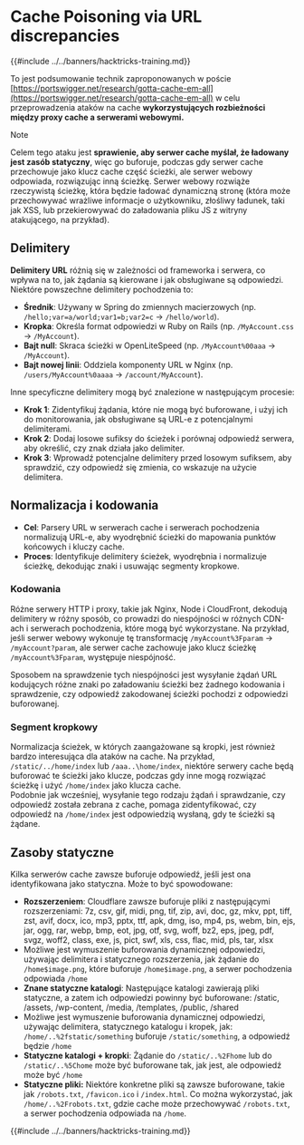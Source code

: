 # Cache Poisoning via URL discrepancies

{{#include ../../banners/hacktricks-training.md}}

To jest podsumowanie technik zaproponowanych w poście [https://portswigger.net/research/gotta-cache-em-all](https://portswigger.net/research/gotta-cache-em-all) w celu przeprowadzenia ataków na cache **wykorzystujących rozbieżności między proxy cache a serwerami webowymi.**

> [!NOTE]
> Celem tego ataku jest **sprawienie, aby serwer cache myślał, że ładowany jest zasób statyczny**, więc go buforuje, podczas gdy serwer cache przechowuje jako klucz cache część ścieżki, ale serwer webowy odpowiada, rozwiązując inną ścieżkę. Serwer webowy rozwiąże rzeczywistą ścieżkę, która będzie ładować dynamiczną stronę (która może przechowywać wrażliwe informacje o użytkowniku, złośliwy ładunek, taki jak XSS, lub przekierowywać do załadowania pliku JS z witryny atakującego, na przykład).

## Delimitery

**Delimitery URL** różnią się w zależności od frameworka i serwera, co wpływa na to, jak żądania są kierowane i jak obsługiwane są odpowiedzi. Niektóre powszechne delimitery pochodzenia to:

- **Średnik**: Używany w Spring do zmiennych macierzowych (np. `/hello;var=a/world;var1=b;var2=c` → `/hello/world`).
- **Kropka**: Określa format odpowiedzi w Ruby on Rails (np. `/MyAccount.css` → `/MyAccount`).
- **Bajt null**: Skraca ścieżki w OpenLiteSpeed (np. `/MyAccount%00aaa` → `/MyAccount`).
- **Bajt nowej linii**: Oddziela komponenty URL w Nginx (np. `/users/MyAccount%0aaaa` → `/account/MyAccount`).

Inne specyficzne delimitery mogą być znalezione w następującym procesie:

- **Krok 1**: Zidentyfikuj żądania, które nie mogą być buforowane, i użyj ich do monitorowania, jak obsługiwane są URL-e z potencjalnymi delimiterami.
- **Krok 2**: Dodaj losowe sufiksy do ścieżek i porównaj odpowiedź serwera, aby określić, czy znak działa jako delimiter.
- **Krok 3**: Wprowadź potencjalne delimitery przed losowym sufiksem, aby sprawdzić, czy odpowiedź się zmienia, co wskazuje na użycie delimitera.

## Normalizacja i kodowania

- **Cel**: Parsery URL w serwerach cache i serwerach pochodzenia normalizują URL-e, aby wyodrębnić ścieżki do mapowania punktów końcowych i kluczy cache.
- **Proces**: Identyfikuje delimitery ścieżek, wyodrębnia i normalizuje ścieżkę, dekodując znaki i usuwając segmenty kropkowe.

### **Kodowania**

Różne serwery HTTP i proxy, takie jak Nginx, Node i CloudFront, dekodują delimitery w różny sposób, co prowadzi do niespójności w różnych CDN-ach i serwerach pochodzenia, które mogą być wykorzystane. Na przykład, jeśli serwer webowy wykonuje tę transformację `/myAccount%3Fparam` → `/myAccount?param`, ale serwer cache zachowuje jako klucz ścieżkę `/myAccount%3Fparam`, występuje niespójność.&#x20;

Sposobem na sprawdzenie tych niespójności jest wysyłanie żądań URL kodujących różne znaki po załadowaniu ścieżki bez żadnego kodowania i sprawdzenie, czy odpowiedź zakodowanej ścieżki pochodzi z odpowiedzi buforowanej.

### Segment kropkowy

Normalizacja ścieżek, w których zaangażowane są kropki, jest również bardzo interesująca dla ataków na cache. Na przykład, `/static/../home/index` lub `/aaa..\home/index`, niektóre serwery cache będą buforować te ścieżki jako klucze, podczas gdy inne mogą rozwiązać ścieżkę i użyć `/home/index` jako klucza cache.\
Podobnie jak wcześniej, wysyłanie tego rodzaju żądań i sprawdzanie, czy odpowiedź została zebrana z cache, pomaga zidentyfikować, czy odpowiedź na `/home/index` jest odpowiedzią wysłaną, gdy te ścieżki są żądane.

## Zasoby statyczne

Kilka serwerów cache zawsze buforuje odpowiedź, jeśli jest ona identyfikowana jako statyczna. Może to być spowodowane:

- **Rozszerzeniem**: Cloudflare zawsze buforuje pliki z następującymi rozszerzeniami: 7z, csv, gif, midi, png, tif, zip, avi, doc, gz, mkv, ppt, tiff, zst, avif, docx, ico, mp3, pptx, ttf, apk, dmg, iso, mp4, ps, webm, bin, ejs, jar, ogg, rar, webp, bmp, eot, jpg, otf, svg, woff, bz2, eps, jpeg, pdf, svgz, woff2, class, exe, js, pict, swf, xls, css, flac, mid, pls, tar, xlsx
- Możliwe jest wymuszenie buforowania dynamicznej odpowiedzi, używając delimitera i statycznego rozszerzenia, jak żądanie do `/home$image.png`, które buforuje `/home$image.png`, a serwer pochodzenia odpowiada `/home`
- **Znane statyczne katalogi**: Następujące katalogi zawierają pliki statyczne, a zatem ich odpowiedzi powinny być buforowane: /static, /assets, /wp-content, /media, /templates, /public, /shared
- Możliwe jest wymuszenie buforowania dynamicznej odpowiedzi, używając delimitera, statycznego katalogu i kropek, jak: `/home/..%2fstatic/something` buforuje `/static/something`, a odpowiedź będzie `/home`
- **Statyczne katalogi + kropki**: Żądanie do `/static/..%2Fhome` lub do `/static/..%5Chome` może być buforowane tak, jak jest, ale odpowiedź może być `/home`
- **Statyczne pliki:** Niektóre konkretne pliki są zawsze buforowane, takie jak `/robots.txt`, `/favicon.ico` i `/index.html`. Co można wykorzystać, jak `/home/..%2Frobots.txt`, gdzie cache może przechowywać `/robots.txt`, a serwer pochodzenia odpowiada na `/home`.

{{#include ../../banners/hacktricks-training.md}}
